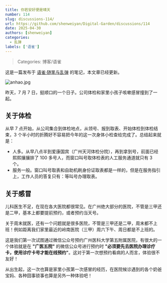 ```yaml
---
title: 你若安好便是晴天
number: 114
slug: discussions-114/
url: https://github.com/shenweiyan/Digital-Garden/discussions/114
date: 2025-04-30
authors: [shenweiyan]
categories: 
  - 乱弹
labels: ['语雀']
---
```


> Categories: 博客/语雀

这是一篇发布于 [语雀·随笔与乱弹](https://www.yuque.com/shenweiyan/notebook/to-be-good) 的笔记，本文章已经更新。

<!-- more -->

![anhao.jpg](https://shub.weiyan.tech/yuque/elog-notebook-img/FpWr71wB7ZaE5j8UmLUKhg3qFqAh.jpeg)

昨天，7 月 7 日，挺顺口的一个日子。公司体检和家里小孩子咳嗽感冒撞到了一起。

## 关于体检

从早 7 点开始，从公司集合到体检地点，从领号、报到取表、开始体检到体检结束，3 个半小时的折腾好不容易把今年的这一次身体小检查给完成了。总结起来就是：

- 人多。从早八点半到爱康国宾（广州天河体检分院），再到拿到号，前面已经熙熙攘攘排了 100 多号人，而窗口叫号取体检表的人工服务通道就只有 3 个。
- 服务一般。窗口叫号取表和自助机刷身份证取表都是一样的，但是在服务指引上，工作人员的答复只有：等叫号办理取表。

## 关于感冒

儿科医生不足，在现在各大医院都很常见。在广州绝大部分的医院，不管是三甲还是二甲，基本上都要提前预约，或者预约当天号。

关于周末就医，还有一个问题就是很多医院，不管是三甲还是二甲，周末都不上班！例如距离我们家里最近的岭南医院（三甲）周六下午、周日都是不上班的。

这是我们第一次试图通过微信公众号预约广州医科大学第五附属医院，有很大的一个体验就是在 **"广医五院"** 的微信公众号进行预约时 **"必须要先去医院办理诊疗卡，使用诊疗卡号才能在线预约"**。这对于第一次想预约看病的人而言，体验很不友好！

从出生起，这一次也算是家里小孩第一次感冒的经历，在医院候诊遇到的各个奶爸宝妈、各种囧事锁事也算是另外一种体验吧！

<script src="https://giscus.app/client.js"
	data-repo="shenweiyan/Digital-Garden"
	data-repo-id="R_kgDOKgxWlg"
	data-mapping="number"
	data-term="114"
	data-reactions-enabled="1"
	data-emit-metadata="0"
	data-input-position="bottom"
	data-theme="light"
	data-lang="zh-CN"
	crossorigin="anonymous"
	async>
</script>
